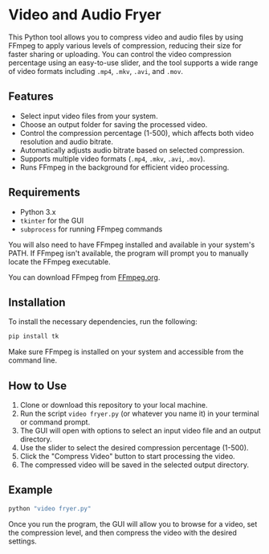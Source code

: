 # Video and Audio Fryer

This Python tool allows you to compress video and audio files by using FFmpeg to apply various levels of compression, reducing their size for faster sharing or uploading. You can control the video compression percentage using an easy-to-use slider, and the tool supports a wide range of video formats including `.mp4`, `.mkv`, `.avi`, and `.mov`.

## Features

- Select input video files from your system.
- Choose an output folder for saving the processed video.
- Control the compression percentage (1-500), which affects both video resolution and audio bitrate.
- Automatically adjusts audio bitrate based on selected compression.
- Supports multiple video formats (`.mp4`, `.mkv`, `.avi`, `.mov`).
- Runs FFmpeg in the background for efficient video processing.

## Requirements

- Python 3.x
- `tkinter` for the GUI
- `subprocess` for running FFmpeg commands

You will also need to have FFmpeg installed and available in your system's PATH. If FFmpeg isn't available, the program will prompt you to manually locate the FFmpeg executable.

You can download FFmpeg from [FFmpeg.org](https://ffmpeg.org/download.html).

## Installation

To install the necessary dependencies, run the following:

```bash
pip install tk
```

Make sure FFmpeg is installed on your system and accessible from the command line.

## How to Use

1. Clone or download this repository to your local machine.
2. Run the script `video fryer.py` (or whatever you name it) in your terminal or command prompt.
3. The GUI will open with options to select an input video file and an output directory.
4. Use the slider to select the desired compression percentage (1-500).
5. Click the "Compress Video" button to start processing the video.
6. The compressed video will be saved in the selected output directory.

## Example

```bash
python "video fryer.py"
```

Once you run the program, the GUI will allow you to browse for a video, set the compression level, and then compress the video with the desired settings.

